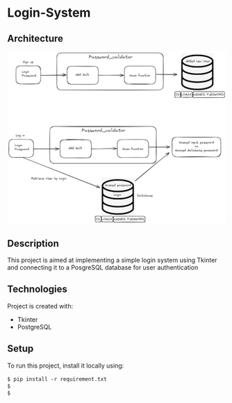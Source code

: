 # Login-System

## Architecture

![Screenshot](https://github.com/Kubix12/Login-System/blob/main/assets/diagram.png)

## Description

This project is aimed at implementing a simple login system using Tkinter and connecting it to a PosgreSQL database for user authentication


## Technologies
Project is created with:
* Tkinter
* PostgreSQL
	
## Setup
To run this project, install it locally using:

```
$ pip install -r requirement.txt
$ 
$ 
```
